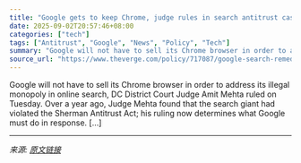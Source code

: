 ```yaml
---
title: "Google gets to keep Chrome, judge rules in search antitrust case"
date: 2025-09-02T20:57:46+08:00
categories: ["tech"]
tags: ["Antitrust", "Google", "News", "Policy", "Tech"]
summary: "Google will not have to sell its Chrome browser in order to address its illegal monopoly in online search, DC District Court Judge Amit Mehta ruled on Tuesday. Over a year ago, Judge Mehta found that "
source_url: "https://www.theverge.com/policy/717087/google-search-remedies-ruling-chrome"
---
```


Google will not have to sell its Chrome browser in order to address its illegal monopoly in online search, DC District Court Judge Amit Mehta ruled on Tuesday. Over a year ago, Judge Mehta found that the search giant had violated the Sherman Antitrust Act; his ruling now determines what Google must do in response. [&#8230;]

---

*来源: [原文链接](https://www.theverge.com/policy/717087/google-search-remedies-ruling-chrome)*
